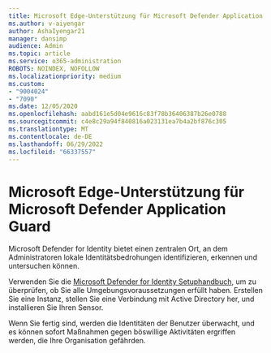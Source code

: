 ```yaml
---
title: Microsoft Edge-Unterstützung für Microsoft Defender Application Guard
ms.author: v-aiyengar
author: AshaIyengar21
manager: dansimp
audience: Admin
ms.topic: article
ms.service: o365-administration
ROBOTS: NOINDEX, NOFOLLOW
ms.localizationpriority: medium
ms.custom:
- "9004024"
- "7090"
ms.date: 12/05/2020
ms.openlocfilehash: aabd161e5d04e9616c83f78b36406387b26e0788
ms.sourcegitcommit: c4e8c29a94f840816a023131ea7b4a2bf876c305
ms.translationtype: MT
ms.contentlocale: de-DE
ms.lasthandoff: 06/29/2022
ms.locfileid: "66337557"
---
```

# <a name="microsoft-edges-support-for-microsoft-defender-application-guard"></a>Microsoft Edge-Unterstützung für Microsoft Defender Application Guard

Microsoft Defender for Identity bietet einen zentralen Ort, an dem Administratoren lokale Identitätsbedrohungen identifizieren, erkennen und untersuchen können. 

Verwenden Sie die [Microsoft Defender for Identity Setuphandbuch](https://admin.microsoft.com/AdminPortal/Home?#/modernonboarding/microsoftdefenderforidentitysetupguide), um zu überprüfen, ob Sie alle Umgebungsvoraussetzungen erfüllt haben. Erstellen Sie eine Instanz, stellen Sie eine Verbindung mit Active Directory her, und installieren Sie Ihren Sensor. 

Wenn Sie fertig sind, werden die Identitäten der Benutzer überwacht, und es können sofort Maßnahmen gegen böswillige Aktivitäten ergriffen werden, die Ihre Organisation gefährden.

